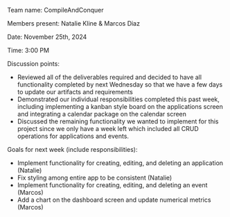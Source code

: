 Team name: CompileAndConquer

Members present: Natalie Kline & Marcos Diaz

Date: November 25th, 2024

Time: 3:00 PM

Discussion points:

* Reviewed all of the deliverables required and decided to have all functionality completed by next Wednesday so that we have a few days to update our artifacts and requirements
* Demonstrated our individual responsibilities completed this past week, including implementing a kanban style board on the applications screen and integrating a calendar package on the calendar screen
* Discussed the remaining functionality we wanted to implement for this project since we only have a week left which included all CRUD operations for applications and events. 

Goals for next week (include responsibilities):

* Implement functionality for creating, editing, and deleting an application (Natalie)
* Fix styling among entire app to be consistent (Natalie)
* Implement functionality for creating, editing, and deleting an event (Marcos)
* Add a chart on the dashboard screen and update numerical metrics (Marcos)


